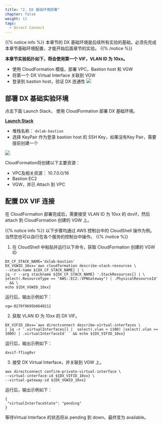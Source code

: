 ```yaml
---
title: "2. DX 基础环境部署"
chapter: false
weight: 12
tags:
  - Direct Connect
---
```


{{% notice info %}}
本章节的 DX 基础环境是后续所有实验的基础，必须先完成本章节基础环境配置，才能开始后面章节的实验。 
{{% /notice  %}}

**本章节实验拓扑如下，将会使用第一个 VIF，VLAN ID 为 10xx。**
 - 使用 CloudFormation 模版，部署 VPC，Bastion host 和 VGW
 - 将第一个 DX Virtual Interface 关联到 VGW
 - 登录到 bastion host，验证 DX 连通性
![](/images/DX/DXBasic-topology.png)


## 部署 DX 基础实验环境

点击下面 Launch Stack， 使用 CloudFormation 部署 DX 基础环境。

**[Launch Stack](https://console.aws.amazon.com/cloudformation/home?region=ap-northeast-1#/stacks/new?stackName=dxlab-bastion&templateURL=http://dx-hands-on.araki.in/_static/dxlab-bastion.template)**

 - 堆栈名称： ```dxlab-bastion```
 - 选择 KeyPair 作为登录 bastion host 的 SSH Key，如果没有Key Pair，需要提前创建一个

![](/images/DX/DXBasic-1.png)

CloudFormation将创建以下主要资源：
- VPC及相关资源： 10.7.0.0/16
- Bastion EC2
- VGW，并已 Attach 到 VPC

## 配置 DX VIF 连接

在 CloudFormation 部署完成后，需要接受 VLAN ID 为 10xx 的 dxvif，然后 attach 到 CloudFormation 创建的 VGW 上。

{{% notice info %}}
以下步骤均通过 AWS 控制台中的 CloudShell 操作为例。
当然您也可以自行在各个服务的控制台中操作。
{{% /notice  %}}

1. 在 CloudShell 中粘贴并运行以下命令，获取 CloudFormation 创建的 VGW ID
```
DX_CF_STACK_NAME='dxlab-bastion'
DX_VGWID_10xx=`aws cloudformation describe-stack-resources \
--stack-name ${DX_CF_STACK_NAME} | \
jq -r --arg stackname ${DX_CF_STACK_NAME} '.StackResources[] | \
select(.ResourceType == "AWS::EC2::VPNGateway") | .PhysicalResourceId' ` && \
echo ${DX_VGWID_10xx}

```
运行后，输出示例如下：
```
vgw-0270f9695b0640212
```

2. 获取 VLAN ID 为 10xx 的 DX VIF。
```
DX_VIFID_10xx=`aws directconnect describe-virtual-interfaces \
| jq -r '.virtualInterfaces[] |  select(.vlan < 1100) |select(.vlan >= 1000) | .virtualInterfaceId' ` && echo ${DX_VIFID_10xx}

```
运行后，输出示例如下：
```
dxvif-ffiog0vr
```

3. 接受 DX Virtual Interface，并关联到 VGW 上。
```
aws directconnect confirm-private-virtual-interface \
--virtual-interface-id ${DX_VIFID_10xx} \
--virtual-gateway-id ${DX_VGWID_10xx}

```
运行后，输出示例如下：
```
{
 "virtualInterfaceState": "pending"
}
```
等待Virtual Interface 的状态将从 pending 到 down，最终变为 available。
